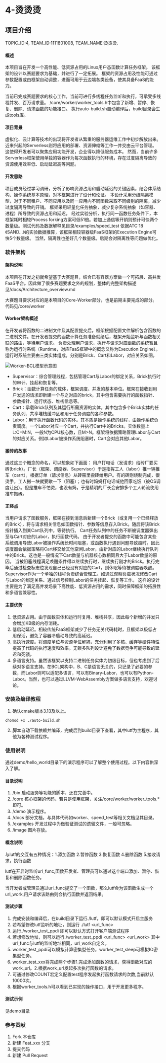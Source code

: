 # 4-烫烫烫

## 项目介绍
TOPIC_ID:4, TEAM_ID:1111801008, TEAM_NAME:烫烫烫.
#### 概述
本项目旨在开发一个高性能、低资源占用的Linux用户态函数计算任务框架。
该框架的设计以赛题要求为基础，并进行了一定拓展。
框架的资源占用及性能可通过参数配置或由框架自动调整，进而可用于云边端各类设备，使其具备FaaS的能力。

当前已完成赛题要求的核心工作，当前可进行多线程任务监听和执行，可承受多线程并发、百万请求量。
/core/worker/worker_tools.h中包含了新增、暂停、恢复、删除、请求函数的功能接口。
执行auto-build.sh自动编译后，build目录会生成tools库。
#### 项目背景
虚拟化、云计算等技术的出现将开发者从繁重的服务器运维工作中初步解放出来。
近来兴起的Serverless则将应用的部署、资源伸缩等工作一并交由云平台管理。
这使得开发者可以聚焦应用功能开发，企业得以降低服务成本。
然而，当前许多Serverless框架使用单独的容器作为每次函数执行的环境，存在过度隔离导致的资源使用效率低、启动延迟高等问题。
#### 开发思路
项目成员经过学习调研，分析了影响资源占用和启动延迟的关键因素，结合体系结构、操作系统基本原理，对本框架进行了设计和论证。
本设计采用分级隔离模型，对于不同租户、不同应用以及同一应用内不同函数采取不同级别的隔离，减少过度隔离导致的开销。
框架采用轻量化任务抽象，减少复杂系统抽象（如容器、进程）所导致的资源占用和延迟。
经过实验分析，执行同一函数任务条件下，本框架耗时相较Process forking方案可低51倍。若加上通信等开销则预计可快两个数量级。测试代码及数据解释见目录/examples/speed_test
依据ATC'18 《SAND...》的实验数据推算，该框架相较容器级FaaS框架的Execution Engine可快5个数量级。
当然，隔离性也差好几个数量级。后期会对隔离性等问题做优化。
### 软件架构
#### 架构说明
本项目在开发之初就希望基于大赛题目，结合已有容器方案做一个可拓展、高并发FaaS平台。因此做了很多赛题要求之外的规划，整体的完整架构描述见/docs/Architecture_overview.md


大赛题目要求对应的是本项目的Core-Worker部分，也是前期主要完成的部分。代码见/core/worker

#### Worker架构概述
在开发者将函数的二进制文件及其配置提交后，框架根据配置文件解析包含函数的二进制文件。在开发者提交的函数计算任务准备就绪后，框架开始监听与函数相关联的路由，等待用户请求。
负责处理用户请求，执行与请求对应函数的系统暂且称为运行时系统（Runtime，对应FaaS框架中的概念又称为Execution Engine）。运行时系统主要由三类实体组成，分别是Brick、Cart和Labor，对应关系如图。

![Worker-BCL模型示意图](image/Worker_architecture.png)

- Supervisor：综合管理线程，包括管理Cart与Labor的绑定关系，Brick执行时的审计、挂起和恢复等。
- Brick：函数计算任务的载体，框架调度、并发的基本单位。框架在接收到用户发送的请求即新建一个与之对应的brick，其中包含需要执行的函数指针、参数指针、运行状态、堆栈信息等。
- Cart：承载Brick队列及其运行所需资源的实体。其中包含多个Brick实体的任务队列、共享堆栈缓冲区和用于任务调度的各种参数。
- Labor：用于执行函数代码的实体。其本质是操作系统的线程，由操作系统负责调度。一个Labor对应一个Cart，并执行Cart中的Bricks。实体数量上L:C=M:N，一般N为CPU核心数，且M>N。框架将依据策略管理Labor与Cart的对应关系。例如Labor被操作系统阻塞时，Cart会对应其他Labor。

#### 搬砖的故事
通过这三个概念的命名，可以想象如下画面：
用户打电话（发请求）给砖厂要买砖(brick）。厂长（框架、调度器、Supervisor）于是指挥工人（labor）推一辆推车（carrt），根据订单（请求信息）从砖窑里搬砖给用户。有的砖刚烧制完成，很烫手，工人搬一块就要歇一下（阻塞）；也有时妈妈打电话喊他回家吃饭（被OS调度让出）。但是推车不怕烫，也没有妈，于是精明的厂长会安排多个工人轮流使用推车搬砖。
#### 正经点
当用户请求了函数服务，框架在接到消息后新建一个Brick（或复用一个已经释放的Brick），将与请求相关信息如函数指针、参数等信息存入Brick。随后将该Brick指针插入到某Cart队列中，等待执行。
Cart任务队列中的任务不断被调度器弹出至与Cart对应的Labor，执行函数代码。
由于开发者提交的函数中可能包含某些系统调用导致Labor被操作系统长时间阻塞，或函数执行遇到问题导致超时。因此调度器会依据策略将Cart移交给其他空闲Labor，由新对应的Labor继续执行队列中的Brick。这也是一般情况下Cart数量与机器核心数相同且大于Labor数量的原因。
当被阻塞线程满足唤醒条件得以继续执行时，继续执行刚才的Brick。执行完毕后通过检查标志位发现自己已经没有对应的Cart，则休眠等待被调度器唤醒。
Supervisor作为一个单独的线程负责综合管理工。如通过观察负载状况修改Cart与Labor的绑定关系、通过信号控制Labor的任务挂起、恢复等工作。
这样的设计主要是为了满足高并发场景下高性能、低资源占用的需求，同时保障框架的拓展性和多语言兼容性。
#### 主要优势
1. 低资源占用。由于函数实体和运行时复用、堆栈共享，因此每个新增的并发只会增加KB级的内存消耗。
2. 低启动延迟。相较传统FaaS框架减少了任务无关代码耗时，且框架以极低占用保活，避免了容器冷启动导致的高延迟。
3. 高执行速度。将调度单位与资源单位解耦，充分利用了多核、缓存等硬件特性提高了代码的执行速度和效率。无锁多队列设计避免了数据竞争可能导致的延迟和死锁。
4. 多语言支持。虽然该框架以支持二进制任务实体为初级目标，但也考虑到了后续对多语言支持。在BCL架构中，B、C是语言无关的，只记录了必要的参数，而Labor则可以适配多语言，可以有Binary-Labor，也可以有Python-Labor。当然，也可以通过LLVM-WebAssembly方案做多语言支持，欢迎讨论。

### 安装及编译教程

1. 确认cmake版本3.13及以上。
```shell script
chomod +x ./auto-build.sh
```
2. 脚本自动下载依赖并编译，完成后到build目录下查看，其中lutf为主程序，其他为各种测试程序。

### 使用说明

通过demo/hello_world目录下的演示程序可以了解整个使用过程。以下内容供深入了解。

#### 目录说明
1. /bin 启动服务等功能的脚本，还在完善中。
2. /core 核心框架的代码，若只是使用框架，关注/core/worker/worker_tools.*即可。
3. /demo 演示程序。
4. /docs 部分文档，与具体代码如worker、speed_test等相关文档见其目录。
5. /examples 开发过程中为做验证测试的遗留文件，一般可忽略。
6. /image 图片存放。

#### 概念说明
与lutf的交互有五种情况：1.添加函数 2.暂停函数 3.恢复函数 4.删除函数 5.接收请求，执行函数

lutf在开启时监听url_func,函数开发者、管理员可以通过这个端口添加、暂停、恢复和删除函数任务。

当开发者或管理员通过url_func提交了一个函数，那么lutf会为该函数生成一个url_work,用户请求该路由则会执行函数并返回结果。
#### 测试步骤

1. 完成安装和编译后，在build目录下运行./lutf，即可以默认模式开启主服务
2. 若希望修改lutf监听的地址，则运行 ./lutf <url_func>
3. 运行./worker_test_ppdi 即可以默认方式打开客户端测试程序
4. 若想修改地址，则可以运行./worker_test_ppdi <url_func> <url_work> 其中url_func与lutf的监听地址相同，url_work自定义。
5. worker_test_ppdi可以模拟计算密集型任务，worker_test_sleep可模拟IO密集型任务。
6. worker_test_xxx将完成两个步骤1.完成添加函数的请求，获得函数对应的work_url。2.根据work_url发起多次执行函数的请求。
7. 可通过修改COUNT宏定义配置test程序发起执行函数请求的次数,当前默认10000次。
8. 根据worker_tools.h可以看到已实现的操作接口，用于开发更多程序。

#### 测试示例

见demo目录

### 参与贡献

1.  Fork 本仓库
2.  新建 Feat_xxx 分支
3.  提交代码
4.  新建 Pull Request

